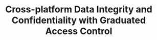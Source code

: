 ---
title: Cross-platform Data Integrity and Confidentiality with Graduated Access Control

event: UBC Cybersecurity Summit - 2018
event_url: https://blogs.ubc.ca/cybersecuritysummit/

location: Vancouver, BC


# Talk start and end times.
#   End time can optionally be hidden by prefixing the line with `#`.
#date: '2018-05-11T09:00:00'
#date_end: '2018-05-11T18:00:00'
#all_day: false

# Schedule page publish date (NOT talk date).
publishDate: '2018-05-11'

authors: ["Puneet Mehrotra","Amanda Carbonari", "Peter Chen", "Ivan Beschastnikh", "Andrew Warfield"]
tags: []

# Is this a featured talk? (true/false)
featured: false

image:
  caption: 'Image credit: [**Unsplash**](https://unsplash.com/photos/bzdhc5b3Bxs)'
  focal_point: Right


url_code: ''
url_pdf: 'uploads/tc_cybersec.pdf'
url_slides: ''
url_video: 'https://www.youtube.com/embed/rV6U-jy8e1k?start=782&end=1681'

# Markdown Slides (optional).
#   Associate this talk with Markdown slides.
#   Simply enter your slide deck's filename without extension.
#   E.g. `slides = "example-slides"` references `content/slides/example-slides.md`.
#   Otherwise, set `slides = ""`.
slides: ""

# Projects (optional).
#   Associate this post with one or more of your projects.
#   Simply enter your project's folder or file name without extension.
#   E.g. `projects = ["internal-project"]` references `content/project/deep-learning/index.md`.
#   Otherwise, set `projects = []`.
projects : ["trusted_capsules"]
---